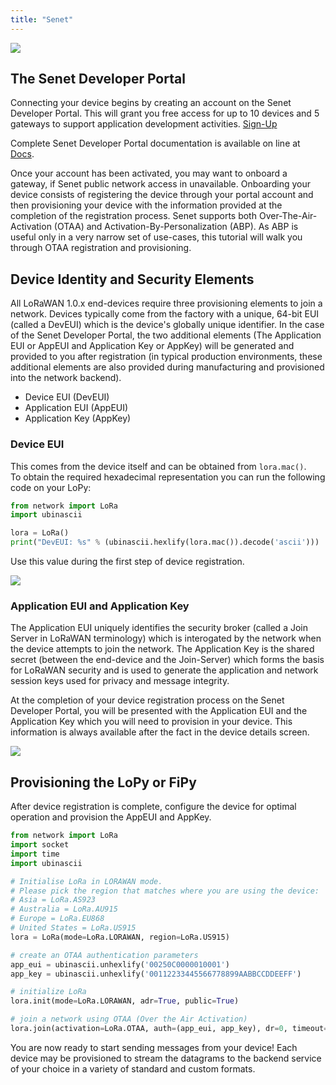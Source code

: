 ```yaml
---
title: "Senet"
---
```


![](../..//gitbook/assets/senet-logo.png)

## The Senet Developer Portal

Connecting your device begins by creating an account on the Senet Developer Portal. This will grant you free access for up to 10 devices and 5 gateways to support application development activities. [Sign-Up](https://portal.senetco.io/)

Complete Senet Developer Portal documentation is available on line at [Docs](https://docs.senetco.io/docs).

Once your account has been activated, you may want to onboard a gateway, if Senet public network access in unavailable. Onboarding your device consists of registering the device through your portal account and then provisioning your device with the information provided at the completion of the registration process. Senet supports both Over-The-Air-Activation (OTAA) and Activation-By-Personalization (ABP). As ABP is useful only in a very narrow set of use-cases, this tutorial will walk you through OTAA registration and provisioning.

## Device Identity and Security Elements

All LoRaWAN 1.0.x end-devices require three provisioning elements to join a network. Devices typically come from the factory with a unique, 64-bit EUI (called a DevEUI) which is the device's globally unique identifier. In the case of the Senet Developer Portal, the two additional elements (The Application EUI or AppEUI and Application Key or AppKey) will be generated and provided to you after registration (in typical production environments, these additional elements are also provided during manufacturing and provisioned into the network backend).

* Device EUI (DevEUI)
* Application EUI (AppEUI)
* Application Key (AppKey)

### Device EUI

This comes from the device itself and can be obtained from `lora.mac()`.  
To obtain the required hexadecimal representation you can run the following code on your LoPy:

```python
from network import LoRa
import ubinascii

lora = LoRa()
print("DevEUI: %s" % (ubinascii.hexlify(lora.mac()).decode('ascii')))
```

Use this value during the first step of device registration.

![](../..//gitbook/assets/senet-register.png)

### Application EUI and Application Key

The Application EUI uniquely identifies the security broker (called a Join Server in LoRaWAN terminology) which is interogated by the network when the device attempts to join the network. The Application Key is the shared secret (between the end-device and the Join-Server) which forms the basis for LoRaWAN security and is used to generate the application and network session keys used for privacy and message integrity.

At the completion of your device registration process on the Senet Developer Portal, you will be presented with the Application EUI and the Application Key which you will need to provision in your device. This information is always available after the fact in the device details screen.

![](../..//gitbook/assets/senet-register-complete.png)

## Provisioning the LoPy or FiPy

After device registration is complete, configure the device for optimal operation and provision the AppEUI and AppKey.

```python
from network import LoRa
import socket
import time
import ubinascii

# Initialise LoRa in LORAWAN mode.
# Please pick the region that matches where you are using the device:
# Asia = LoRa.AS923
# Australia = LoRa.AU915
# Europe = LoRa.EU868
# United States = LoRa.US915
lora = LoRa(mode=LoRa.LORAWAN, region=LoRa.US915)

# create an OTAA authentication parameters
app_eui = ubinascii.unhexlify('00250C0000010001')
app_key = ubinascii.unhexlify('00112233445566778899AABBCCDDEEFF')

# initialize LoRa
lora.init(mode=LoRa.LORAWAN, adr=True, public=True)

# join a network using OTAA (Over the Air Activation)
lora.join(activation=LoRa.OTAA, auth=(app_eui, app_key), dr=0, timeout=0)
```

You are now ready to start sending messages from your device! Each device may be provisioned to stream the datagrams to the backend service of your choice in a variety of standard and custom formats.

